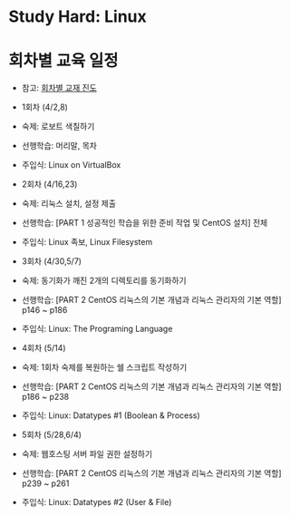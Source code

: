 # Study Hard: Linux

# 회차별 교육 일정

* 참고: [회차별 교재 진도](TOC.md)

- 1회차 (4/2,8)
 - 숙제: 로보트 색칠하기
 - 선행학습: 머리말, 목차
 - 주입식: Linux on VirtualBox

- 2회차 (4/16,23)
 - 숙제: 리눅스 설치, 설정 제출
 - 선행학습: [PART 1 성공적인 학습을 위한 준비 작업 및 CentOS 설치] 전체
 - 주입식: Linux 족보, Linux Filesystem

- 3회차 (4/30,5/7)
 - 숙제: 동기화가 깨진 2개의 디렉토리를 동기화하기
 - 선행학습: [PART 2 CentOS 리눅스의 기본 개념과 리눅스 관리자의 기본 역할] p146 ~ p186
 - 주입식: Linux: The Programing Language

- 4회차 (5/14)
 - 숙제: 1회차 숙제를 복원하는 쉘 스크립트 작성하기
 - 선행학습: [PART 2 CentOS 리눅스의 기본 개념과 리눅스 관리자의 기본 역할] p186 ~ p238
 - 주입식: Linux: Datatypes #1 (Boolean & Process)

- 5회차 (5/28,6/4)
 - 숙제: 웹호스팅 서버 파일 권한 설정하기
 - 선행학습: [PART 2 CentOS 리눅스의 기본 개념과 리눅스 관리자의 기본 역할] p239 ~ p261
 - 주입식: Linux: Datatypes #2 (User & File)
